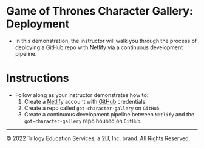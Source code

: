 # Game of Thrones Character Gallery: Deployment
* In this demonstration, the instructor will walk you through the process of deploying a GitHub repo with Netlify via a continuous development pipeline.

# Instructions
* Follow along as your instructor demonstrates how to:
  1. Create a [Netlify](https://www.netlify.com/) account with [GitHub](https://github.com/) credentials.
  2. Create a repo called `got-character-gallery` on `GitHub`.
  3. Create a continuous development pipeline between `Netlify` and the `got-character-gallery` repo housed on `GitHub`.

---

© 2022 Trilogy Education Services, a 2U, Inc. brand. All Rights Reserved.
